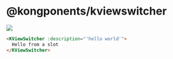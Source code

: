# @kongponents/kviewswitcher

[![](https://img.shields.io/npm/v/@kongponents/kviewswitcher.svg?style=flat-square)](https://www.npmjs.com/package/@kongponents/kviewswitcher)

```html
<KViewSwitcher :description="'hello world'">
  Hello from a slot
</KViewSwitcher>
```
